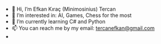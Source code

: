 - 👋 Hi, I’m Efkan Kıraç (Minimosinius) Tercan
- 👀 I’m interested in: AI, Games, Chess for the most
- 🌱 I’m currently learning C# and Python
- 📫 You can reach me by my email: tercanefkan@gmail.com
- 
